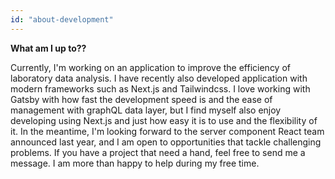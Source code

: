 ```yaml
---
id: "about-development"
---
```

**What am I up to??**

Currently, I'm working on an application to improve the efficiency of laboratory data analysis. I have recently also developed application with modern frameworks such as Next.js and Tailwindcss. I love working with Gatsby with how fast the development speed is and the ease of management with graphQL data layer, but I find myself also enjoy developing using Next.js and just how easy it is to use and the flexibility of it. In the meantime, I'm looking forward to the server component React team announced last year, and I am open to opportunities that tackle challenging problems. If you have a project that need a hand, feel free to send me a message. I am more than happy to help during my free time.
